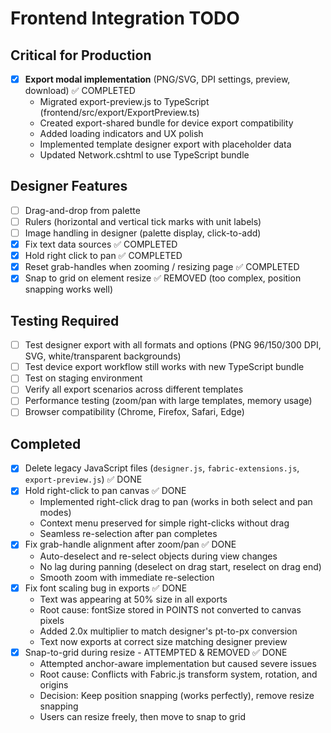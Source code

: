 # Frontend Integration TODO

## Critical for Production
- [x] **Export modal implementation** (PNG/SVG, DPI settings, preview, download) ✅ COMPLETED
  - Migrated export-preview.js to TypeScript (frontend/src/export/ExportPreview.ts)
  - Created export-shared bundle for device export compatibility
  - Added loading indicators and UX polish
  - Implemented template designer export with placeholder data
  - Updated Network.cshtml to use TypeScript bundle

## Designer Features
- [ ] Drag-and-drop from palette
- [ ] Rulers (horizontal and vertical tick marks with unit labels)
- [ ] Image handling in designer (palette display, click-to-add)
- [x] Fix text data sources ✅ COMPLETED
- [x] Hold right click to pan ✅ COMPLETED
- [x] Reset grab-handles when zooming / resizing page ✅ COMPLETED
- [x] Snap to grid on element resize ✅ REMOVED (too complex, position snapping works well)

## Testing Required
- [ ] Test designer export with all formats and options (PNG 96/150/300 DPI, SVG, white/transparent backgrounds)
- [ ] Test device export workflow still works with new TypeScript bundle
- [ ] Test on staging environment
- [ ] Verify all export scenarios across different templates
- [ ] Performance testing (zoom/pan with large templates, memory usage)
- [ ] Browser compatibility (Chrome, Firefox, Safari, Edge)

## Completed
- [x] Delete legacy JavaScript files (`designer.js`, `fabric-extensions.js`, `export-preview.js`) ✅ DONE
- [x] Hold right-click to pan canvas ✅ DONE
  - Implemented right-click drag to pan (works in both select and pan modes)
  - Context menu preserved for simple right-clicks without drag
  - Seamless re-selection after pan completes
- [x] Fix grab-handle alignment after zoom/pan ✅ DONE
  - Auto-deselect and re-select objects during view changes
  - No lag during panning (deselect on drag start, reselect on drag end)
  - Smooth zoom with immediate re-selection
- [x] Fix font scaling bug in exports ✅ DONE
  - Text was appearing at 50% size in all exports
  - Root cause: fontSize stored in POINTS not converted to canvas pixels
  - Added 2.0x multiplier to match designer's pt-to-px conversion
  - Text now exports at correct size matching designer preview
- [x] Snap-to-grid during resize - ATTEMPTED & REMOVED ✅ DONE
  - Attempted anchor-aware implementation but caused severe issues
  - Root cause: Conflicts with Fabric.js transform system, rotation, and origins
  - Decision: Keep position snapping (works perfectly), remove resize snapping
  - Users can resize freely, then move to snap to grid
